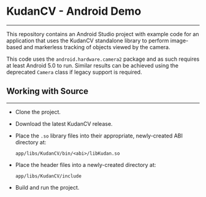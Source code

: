 # KudanCV - Android Demo
* * *
This repository contains an Android Studio project with example code for an application that uses the KudanCV standalone library to perform image-based and markerless tracking of objects viewed by the camera.

This code uses the `android.hardware.camera2` package and as such requires at least Android 5.0 to run. Similar results can be achieved using the deprecated `Camera` class if legacy support is required.

## Working with Source
* * *
- Clone the project.
- Download the latest KudanCV release.
- Place the `.so` library files into their appropriate, newly-created ABI directory at:  
  
	```app/libs/KudanCV/bin/<abi>/libKudan.so```
  
- Place the header files into a newly-created directory at:  
  
	```app/libs/KudanCV/include```
  
- Build and run the project.